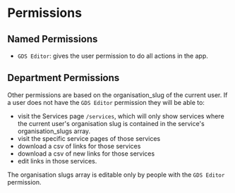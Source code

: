 # Permissions

## Named Permissions

- `GDS Editor`: gives the user permission to do all actions in the app.

## Department Permissions

Other permissions are based on the organisation_slug of the current user. If a user does not have the `GDS Editor` permission they will be able to:

- visit the Services page `/services`, which will only show services where the current user's organisation slug is contained in the service's organisation_slugs array.
- visit the specific service pages of those services
- download a csv of links for those services
- download a csv of new links for those services
- edit links in those services.

The organisation slugs array is editable only by people with the `GDS Editor` permission.
